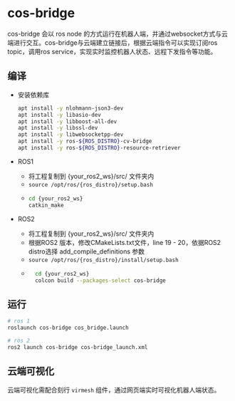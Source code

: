 # cos-bridge

cos-bridge 会以 ros node 的方式运行在机器人端，并通过websocket方式与云端进行交互。cos-bridge与云端建立链接后，根据云端指令可以实现订阅ros topic，调用ros service，实现实时监控机器人状态、远程下发指令等功能。


## 编译

* 安装依赖库
    ``` bash
  apt install -y nlohmann-json3-dev
  apt install -y libasio-dev 
  apt install -y libboost-all-dev
  apt install -y libssl-dev 
  apt install -y libwebsocketpp-dev
  apt install -y ros-${ROS_DISTRO}-cv-bridge
  apt install -y ros-${ROS_DISTRO}-resource-retriever
    ```

* ROS1
    *  将工程复制到 {your_ros2_ws}/src/ 文件夹内
    *  ` source /opt/ros/{ros_distro}/setup.bash `
    *  ``` bash 
       cd {your_ros2_ws} 
       catkin_make
       ```


* ROS2
  *  将工程复制到 {your_ros2_ws}/src/ 文件夹内
  *  根据ROS2 版本，修改CMakeLists.txt文件，line 19 - 20，依据ROS2 distro选择 add_compile_definitions 参数
  *  ` source /opt/ros/{ros_distro}/install/setup.bash `
  *  ``` bash 
       cd {your_ros2_ws} 
       colcon build --packages-select cos-bridge
     ```

## 运行
  ``` bash
  # ros 1
  roslaunch cos-bridge cos_bridge.launch
  
  # ros 2
  ros2 launch cos-bridge cos-bridge_launch.xml 
  ```

## 云端可视化
云端可视化需配合刻行 `virmesh` 组件，通过网页端实时可视化机器人端状态。
